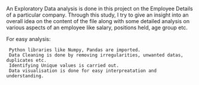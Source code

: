An Exploratory Data analysis is done in this project on the Employee Details of a particular company. Through this study, I try to give an insight into an overall idea on the content of the file along with some detailed analysis on various aspects of an employee like salary, positions held, age group etc.

For easy analysis:


     Python libraries like Numpy, Pandas are imported.
     Data Cleaning is done by removing irregularities, unwanted datas, duplicates etc.
     Identifying Unique values is carried out.
     Data visualisation is done for easy interpreatation and understanding.
    
     
